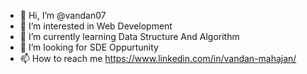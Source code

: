 - 👋 Hi, I’m @vandan07
- 👀 I’m interested in Web Development
- 🌱 I’m currently learning Data Structure And Algorithm
- 💞️ I’m looking for SDE  Oppurtunity
- 📫 How to reach me https://www.linkedin.com/in/vandan-mahajan/

<!---
vandan07/vandan07 is a ✨ special ✨ repository because its `README.md` (this file) appears on your GitHub profile.
You can click the Preview link to take a look at your changes.
--->
